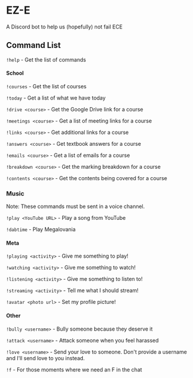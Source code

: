 # EZ-E
A Discord bot to help us (hopefully) not fail ECE


## Command List
`!help` - Get the list of commands

#### School
`!courses` - Get the list of courses

`!today` - Get a list of what we have today

`!drive <course>` - Get the Google Drive link for a course

`!meetings <course>` - Get a list of meeting links for a course

`!links <course>` - Get additional links for a course

`!answers <course>` - Get textbook answers for a course 

`!emails <course>` - Get a list of emails for a course

`!breakdown <course>` - Get the marking breakdown for a course

`!contents <course>` - Get the contents being covered for a course

### Music
Note: These commands must be sent in a voice channel.

`!play <YouTube URL>` - Play a song from YouTube

`!dabtime` - Play Megalovania

#### Meta
`!playing <activity>` - Give me something to play!

`!watching <activity>` - Give me something to watch!

`!listening <activity>` - Give me something to listen to!

`!streaming <activity>` - Tell me what I should stream!

`!avatar <photo url>` - Set my profile picture!

#### Other
`!bully <username>` - Bully someone because they deserve it

`!attack <username>` - Attack someone when you feel harassed

`!love <username>` - Send your love to someone. Don't provide a username and I'll send love to you instead.

`!f` - For those moments where we need an F in the chat
